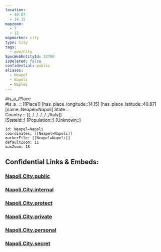 ```yaml
---
location:
  - 40.87
  - 14.15
mapzoom:
  - 7
  - 12
mapmarker: city
type: City
tags:
  - geo/City
SpocWebEntityId: 32760
isDeleted: false
confidential: public
aliases:
  - Neapel
  - Napoli
  - Naples
---
```

#is_a_/Place  
#is_a_ :: [[Place]] 
[has_place_longitude::14.15] 
[has_place_latitude::40.87] 
[name::Neapel=Napoli] 
State ::  
Country :: [[../../../../../Italy]]  
[StateId::] 
[Population::] 
[Unknown::] 


```leaflet
id: Neapel=Napoli
coordinates: [[Neapel=Napoli]] 
markerFile: [[Neapel=Napoli]] 
defaultZoom: 11 
maxZoom: 18
```


## Confidential Links & Embeds: 

### [Napoli,City.public](/_public/\Earth\Continent\Europe\Europe~South\Italy\regions~Italy\Campania\Napoli.Province\CityNapoli,City.public.md) 

### [Napoli,City.internal](/_internal/\Earth\Continent\Europe\Europe~South\Italy\regions~Italy\Campania\Napoli.Province\CityNapoli,City.internal.md) 

### [Napoli,City.protect](/_protect/\Earth\Continent\Europe\Europe~South\Italy\regions~Italy\Campania\Napoli.Province\CityNapoli,City.protect.md) 

### [Napoli,City.private](/_private/\Earth\Continent\Europe\Europe~South\Italy\regions~Italy\Campania\Napoli.Province\CityNapoli,City.private.md) 

### [Napoli,City.personal](/_personal/\Earth\Continent\Europe\Europe~South\Italy\regions~Italy\Campania\Napoli.Province\CityNapoli,City.personal.md) 

### [Napoli,City.secret](/_secret/\Earth\Continent\Europe\Europe~South\Italy\regions~Italy\Campania\Napoli.Province\CityNapoli,City.secret.md)

